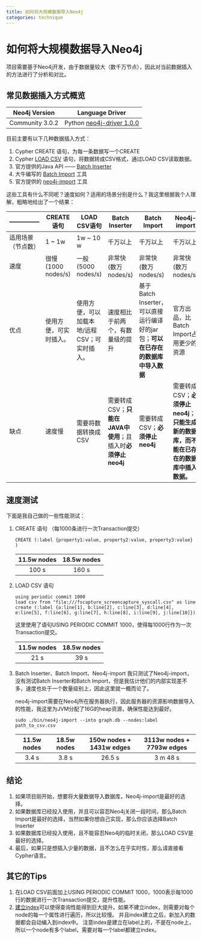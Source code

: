 ```yaml
---
title: 如何将大规模数据导入Neo4j
categories: technique
---
```


# 如何将大规模数据导入Neo4j

项目需要基于Neo4j开发，由于数据量较大（数千万节点），因此对当前数据插入的方法进行了分析和对比。

## 常见数据插入方式概览

| Neo4j Version   | Language Driver           |
| --------------- | ------------------------- |
| Community 3.0.2 | Python [neo4j-driver 1.0.0](http://neo4j.com/developer/python/) |

目前主要有以下几种数据插入方式：

1. Cypher CREATE 语句，为每一条数据写一个CREATE
2. Cypher [LOAD CSV](http://neo4j.com/developer/guide-import-csv/#_load_csv_for_medium_sized_datasets) 语句，将数据转成CSV格式，通过LOAD CSV读取数据。
3. 官方提供的Java API —— [Batch Inserter](http://neo4j.com/docs/java-reference/current/javadocs/org/neo4j/unsafe/batchinsert/BatchInserter.html)
4. 大牛编写的 [Batch Import](https://github.com/jexp/batch-import/blob/2.3/readme.md) 工具
5. 官方提供的 [neo4j-import](http://neo4j.com/developer/guide-import-csv/#_super_fast_batch_importer_for_huge_datasets) 工具

这些工具有什么不同呢？速度如何？适用的场景分别是什么？我这里根据我个人理解，粗略地给出了一个结果：




| —————          | CREATE语句    | LOAD CSV语句               | Batch Inserter               | Batch Import                     | Neo4j-import                             |
| --------- | ----------- | ------------------------ | ---------------------------- | -------------------------------- | ---------------------------------------- |
| 适用场景（节点数） | 1 ~ 1w      | 1w ~  10 w               | 千万以上                       | 千万以上                           | 千万以上                                   |
| 速度        | 很慢 (1000 nodes/s)          | 一般 (5000 nodes/s)                      | 非常快 (数万 nodes/s)                         | 非常快 (数万 nodes/s)                             | 非常快 (数万 nodes/s)                                     |
| 优点        | 使用方便，可实时插入。 | 使用方便，可以加载本地/远程CSV；可实时插入。 | 速度相比于前两个，有数量级的提升             | 基于Batch Inserter，可以直接运行编译好的jar包；**可以在已存在的数据库中导入数据** | 官方出品，比Batch Import占用更少的资源                |
| 缺点        | 速度慢         | 需要将数据转换成CSV              | 需要转成CSV；**只能在JAVA中使用**；且插入时**必须停止neo4j** | 需要转成CSV；**必须停止neo4j**                        | 需要转成CSV；**必须停止neo4j**；**只能生成新的数据库，而不能在已存在的数据库中插入数据。** |


## 速度测试

下面是我自己做的一些性能测试：

1. CREATE 语句  （每1000条进行一次Transaction提交）

	```
	CREATE (:label {property1:value, property2:value, property3:value} )
	```
	| 11.5w nodes | 18.5w nodes|
	| :--------: | :--------:|
	| 100 s    |   160 s |


2. LOAD CSV 语句 
	
	```
	using periodic commit 1000
	load csv from "file:///fscapture_screencapture_syscall.csv" as line
	create (:label {a:line[1], b:line[2], c:line[3], d:line[4], e:line[5], f:line[6], g:line[7], h:line[8], i:line[9], j:line[10]})
	```

	这里使用了语句USING PERIODIC COMMIT 1000，使得每1000行作为一次Transaction提交。
	
	| 11.5w nodes | 18.5w nodes|
	| :--------: | :--------:|
	| 21 s    |   39 s |


3. Batch Inserter、Batch Import、Neo4j-import
	我只测试了Neo4j-import，没有测试Batch Inserter和Batch Import，但是我估计他们的内部实现差不多，速度也处于一个数量级别上，因此这里就一概而论了。
	
    neo4j-import需要在Neo4j所在服务器执行，因此服务器的资源影响数据导入的性能，我这里为JVM分配了16G的heap资源，确保性能达到最好。
	
	```
	sudo ./bin/neo4j-import --into graph.db --nodes:label path_to_csv.csv
	```
	
	| 11.5w nodes | 18.5w nodes| 150w nodes + 1431w edges | 3113w nodes + 7793w edges |
	| :--------: | :--------: |  :--------: | :------------:|
	| 3.4 s    |   3.8 s | 26.5 s | 3 m 48 s |



## 结论

1. 如果项目刚开始，想要将大量数据导入数据库，Neo4j-import是最好的选择。
2. 如果数据库已经投入使用，并且可以容忍Neo4j关闭一段时间，那么Batch Import是最好的选择，当然如果你想自己实现，那么你应该选择Batch Inserter
3. 如果数据库已经投入使用，且不能容忍Neo4j的临时关闭，那么LOAD CSV是最好的选择。
4. 最后，如果只是想插入少量的数据，且不怎么在乎实时性，那么请直接看Cypher语言。


## 其它的Tips

1. 在LOAD CSV前面加上USING PERIODIC COMMIT 1000，1000表示每1000行的数据进行一次Transaction提交，提升性能。
2. [建立index](http://jexp.de/blog/2015/04/on-neo4j-indexes-match-merge/)可以使得查询性能得到巨大提升。如果不建立index，则需要对每个node的每一个属性进行遍历，所以比较慢。 并且index建立之后，新加入的数据都会自动编入到index中。 注意index是建立在label上的，不是在node上，所以一个node有多个label，需要对每一个label都建立index。
